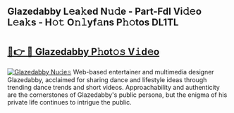 ## Glazedabby L𝚎a𝚔ed N𝚞𝚍e - Part-FdI Vi𝚍𝚎o L𝚎a𝚔s - H𝚘𝚝 O𝚗𝚕yf𝚊ns P𝚑𝚘tos DL1TL

# <h2><a href="http://kf70y29.oniu.top/?m=Glazedabby">🔗👉 🔴 Glazedabby P𝚑ot𝚘𝚜 V𝚒d𝚎o</a></h2>

[![Glazedabby Nu𝚍e𝚜](https://i.imgur.com/0qMVB7G.gif)](http://kf70y29.oniu.top/?m=Glazedabby)
Web-based entertainer and multimedia designer Glazedabby, acclaimed for sharing dance and lifestyle ideas through trending dance trends and short videos. Approachability and authenticity are the cornerstones of Glazedabby's public persona, but the enigma of his private life continues to intrigue the public.  
